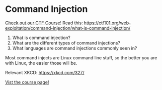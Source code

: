 # Command Injection

[Check out our CTF Course!](https://academy.hoppersroppers.org/mod/page/view.php?id=631)
Read this: <https://ctf101.org/web-exploitation/command-injection/what-is-command-injection/>

1. What is command injection?
2. What are the different types of command injections?
3. What languages are command injections commonly seen in?

Most command injects are Linux command line stuff, so the better you are with Linux, the easier those will be.

Relevant XKCD: <https://xkcd.com/327/>

[Vist the course page!](https://academy.hoppersroppers.org/mod/page/view.php?id=631)
